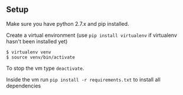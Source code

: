 ## Setup
Make sure you have python 2.7.x and pip installed.

Create a virtual environment (use `pip install virtualenv` if virtualenv hasn't been installed yet)
```
$ virtualenv venv
$ source venv/bin/activate
```
To stop the vm type `deactivate`.

Inside the vm run `pip install -r requirements.txt` to install all dependencies
